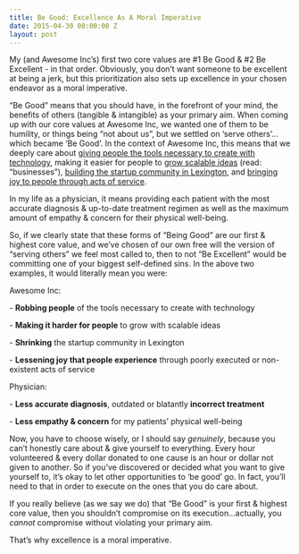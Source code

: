 ```yaml
---
title: Be Good: Excellence As A Moral Imperative
date: 2015-04-30 00:00:00 Z
layout: post
---
```

 
<p>My (and Awesome Inc’s) first two core values are #1 Be Good &amp; #2 Be Excellent - in that order.  Obviously, you don’t want someone to be excellent at being a jerk, but this prioritization also sets up excellence in your chosen endeavor as a moral imperative. </p><p>“Be Good” means that you should have, in the forefront of your mind, the benefits of others (tangible &amp; intangible) as your primary aim.  When coming up with our core values at Awesome Inc, we wanted one of them to be humility, or things being “not about us”, but we settled on ‘serve others’&hellip;which became ‘Be Good’.  In the context of Awesome Inc, this means that we deeply care about <a href="http://www.awesomeincu.com/" target="_blank">giving people the tools necessary to create with technology</a>, making it easier for people to <a href="http://fellowship.awesomeinc.org/" target="_blank">grow scalable ideas</a> (read: “businesses”), <a href="http://www.5across.org/" target="_blank">building the startup community in Lexington</a>, and <a href="http://continuousjoy.org/" target="_blank">bringing joy to people through acts of service</a>.  </p><p>In my life as a physician, it means providing each patient with the most accurate diagnosis &amp; up-to-date treatment regimen as well as the maximum amount of empathy &amp; concern for their physical well-being.</p><p>So, if we clearly state that these forms of “Being Good” are our first &amp; highest core value, and we’ve chosen of our own free will the version of “serving others” we feel most called to, then to not “Be Excellent” would be committing one of your biggest self-defined sins.  In the above two examples, it would literally mean you were:</p><p>Awesome Inc:</p><p>- <b>Robbing people</b> of the tools necessary to create with technology</p><p>- <b>Making it harder for people</b> to grow with scalable ideas</p><p>- <b>Shrinking</b> the startup community in Lexington</p><p>- <b>Lessening joy that people experience</b> through poorly executed or non-existent acts of service</p><p>Physician:</p><p>- <b>Less accurate diagnosis</b>, outdated or blatantly <b>incorrect treatment</b></p><p>- <b>Less empathy &amp; concern</b> for my patients’ physical well-being</p><p>Now, you have to choose wisely, or I should say <i>genuinely</i>, because you can’t honestly care about &amp; give yourself to everything.  Every hour volunteered &amp; every dollar donated to one cause is an hour or dollar not given to another.  So if you’ve discovered or decided what you want to give yourself to, it’s okay to let other opportunities to ‘be good’ go.  In fact, you’ll need to that in order to execute on the ones that you do care about.</p><p>If you really believe (as we say we do) that “Be Good” is your first &amp; highest core value, then you shouldn’t compromise on its execution&hellip;actually, you <i>cannot</i> compromise without violating your primary aim.</p><p>That’s why excellence is a moral imperative.</p>
